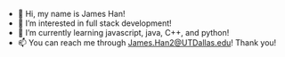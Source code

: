 - 👋 Hi, my name is James Han!
- 👀 I’m interested in full stack development!
- 🌱 I’m currently learning javascript, java, C++, and python!
- 📫 You can reach me through James.Han2@UTDallas.edu!
Thank you!

<!---
jameshan2002/jameshan2002 is a ✨ special ✨ repository because its `README.md` (this file) appears on your GitHub profile.
You can click the Preview link to take a look at your changes.
--->
